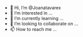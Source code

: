 - 👋 Hi, I’m @Joanatavarex
- 👀 I’m interested in ...
- 🌱 I’m currently learning ...
- 💞️ I’m looking to collaborate on ...
- 📫 How to reach me ...

<!---
Joanatavarex/Joanatavarex is a ✨ special ✨ repository because its `README.md` (this file) appears on your GitHub profile.
You can click the Preview link to take a look at your changes.
--->
